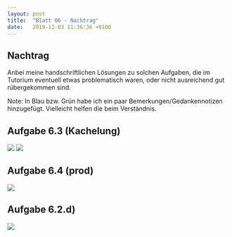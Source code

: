 ```yaml
---
layout: post
title:  "Blatt 06 - Nachtrag"
date:   2019-12-03 11:36:36 +0100
---
```


<script type="text/x-mathjax-config">
    MathJax.Hub.Config({
      tex2jax: {
        inlineMath: [['$','$'], ['\\(','\\)']],
        processEscapes: true
      }
    });
    </script>
<script src="https://cdnjs.cloudflare.com/ajax/libs/mathjax/2.7.0/MathJax.js?config=TeX-AMS-MML_HTMLorMML" type="text/javascript"></script>

## Nachtrag

Anbei meine handschriftlichen Lösungen zu solchen Aufgaben, die im Tutorium eventuell etwas problematisch waren, oder nicht ausreichend gut rübergekommen sind.

Note: In Blau bzw. Grün habe ich ein paar Bemerkungen/Gedankennotizen hinzugefügt. Vielleicht helfen die beim Verständnis.

## Aufgabe 6.3 (Kachelung)

<img src="{{site.baseurl}}/assets/b6_a3_1.png">
<img src="{{site.baseurl}}/assets/b6_a3_2.png">

## Aufgabe 6.4 (prod)

<img src="{{site.baseurl}}/assets/b6_a4.png">

## Aufgabe 6.2.d)

<img src="{{site.baseurl}}/assets/b6_a2_d.png">


